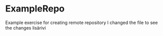 # ExampleRepo
Example exercise for creating remote repository
I changed the file to see the changes
lisärivi